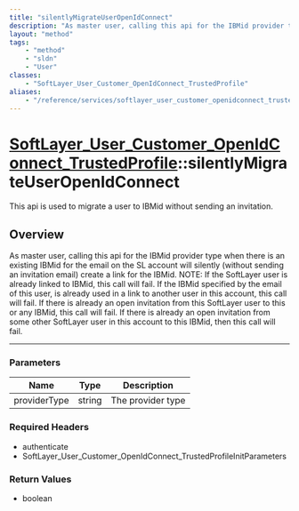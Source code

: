 ```yaml
---
title: "silentlyMigrateUserOpenIdConnect"
description: "As master user, calling this api for the IBMid provider type when there is an existing IBMid for the email on the SL acc... "
layout: "method"
tags:
    - "method"
    - "sldn"
    - "User"
classes:
    - "SoftLayer_User_Customer_OpenIdConnect_TrustedProfile"
aliases:
    - "/reference/services/softlayer_user_customer_openidconnect_trustedprofile/silentlyMigrateUserOpenIdConnect"
---
```

# [SoftLayer_User_Customer_OpenIdConnect_TrustedProfile](/reference/services/SoftLayer_User_Customer_OpenIdConnect_TrustedProfile)::silentlyMigrateUserOpenIdConnect


This api is used to migrate a user to IBMid without sending an invitation.


## Overview 
As master user, calling this api for the IBMid provider type when there is an existing IBMid for the email on the SL account will silently (without sending an invitation email) create a link for the IBMid. NOTE: If the SoftLayer user is already linked to IBMid, this call will fail. If the IBMid specified by the email of this user, is already used in a link to another user in this account, this call will fail. If there is already an open invitation from this SoftLayer user to this or any IBMid, this call will fail. If there is already an open invitation from some other SoftLayer user in this account to this IBMid, then this call will fail. 

-----

### Parameters 
|Name | Type | Description |
| --- | --- | --- |
|providerType| string| The provider type|


### Required Headers
* authenticate
* SoftLayer_User_Customer_OpenIdConnect_TrustedProfileInitParameters


### Return Values
* boolean





